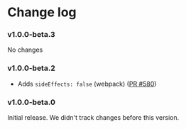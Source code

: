 # Change log

### v1.0.0-beta.3

No changes

### v1.0.0-beta.2

* Adds `sideEffects: false` (webpack) ([PR #580](https://github.com/apollographql/apollo-angular/pull/580))

### v1.0.0-beta.0

Initial release. We didn't track changes before this version.
